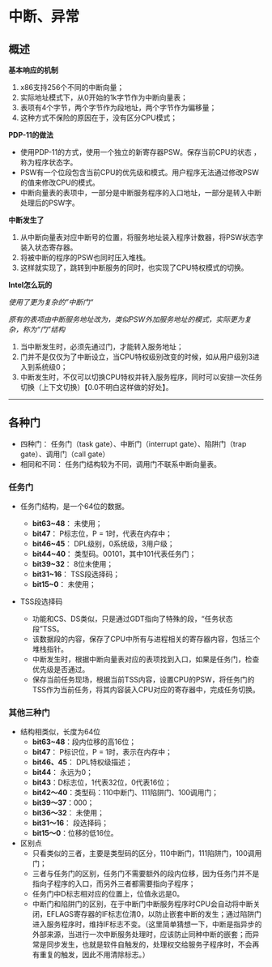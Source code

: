 # 中断、异常

## 概述

**基本响应的机制**

1. x86支持256个不同的中断向量；  
2. 实际地址模式下，从0开始的1k字节作为中断向量表；  
3. 表项有4个字节，两个字节作为段地址，两个字节作为偏移量；  
4. 这种方式不保险的原因在于，没有区分CPU模式； 

**PDP-11的做法**

- 使用PDP-11的方式，使用一个独立的新寄存器PSW。保存当前CPU的状态
，称为程序状态字。
- PSW有一个位段包含当前CPU的优先级和模式。用户程序无法通过修改PSW
的值来修改CPU的模式。
- 中断向量表的表项中，一部分是中断服务程序的入口地址，一部分是转入中断处理后的PSW字。

**中断发生了**

1. 从中断向量表对应中断号的位置，将服务地址装入程序计数器，将PSW状态字装入状态寄存器。
2. 将被中断的程序的PSW也同时压入堆栈。
3. 这样就实现了，跳转到中断服务的同时，也实现了CPU特权模式的切换。

**Intel怎么玩的**

_使用了更为复杂的”中断门“_

_原有的表项由中断服务地址改为，类似PSW外加服务地址的模式，实际更为复杂，称为“门”结构_

1. 当中断发生时，必须先通过门，才能转入服务地址；
2. 门并不是仅仅为了中断设立，当CPU特权级别改变的时候，如从用户级别3进入到系统级0；
3. 中断发生时，不仅可以切换CPU特权并转入服务程序，同时可以安排一次任务切换（上下文切换）【0.0不明白这样做的好处】。
***
## 各种门

- 四种门： 任务门（task gate）、中断门（interrupt gate）、陷阱门（trap gate）、调用门（call gate）
- 相同和不同： 任务门结构较为不同，调用门不联系中断向量表。

### 任务门

- 任务门结构，是一个64位的数据。
   -  **bit63~48**： 未使用；
   -  **bit47**：    P标志位，P = 1时，代表在内存中；
   -  **bit46~45**： DPL级别，0系统级，3用户级；
   -  **bit44~40**： 类型码。00101，其中101代表任务门；
   -  **bit39~32**： 8位未使用；
   -  **bit31~16**： TSS段选择码；
   -  **bit15~0**：  未使用； 

- TSS段选择码
   - 功能和CS、DS类似，只是通过GDT指向了特殊的段，“任务状态段”TSS。
   - 该数据段的内容，保存了CPU中所有与进程相关的寄存器内容，包括三个堆栈指针。
   - 中断发生时，根据中断向量表对应的表项找到入口，如果是任务门，检查优先级是否通过。
   - 保存当前任务现场，根据当前TSS内容，设置CPU的PSW，将任务门的TSS作为当前任务，将其内容装入CPU对应的寄存器中，完成任务切换。

### 其他三种门

- 结构相类似，长度为64位
   - **bit63~48**：段内位移的高16位；
   - **bit47**：   P标识位，P = 1时，表示在内存中；
   - **bit46、45**： DPL特权级描述；
   - **bit44**： 永远为0；
   - **bit43**：D标志位，1代表32位，0代表16位；
   - **bit42～40**：类型码：110中断门、111陷阱门、100调用门；
   - **bit39～37**：000；
   - **bit36～32**： 未使用；
   - **bit31～16**： 段选择码；
   - **bit15～0**：位移的低16位。
- 区别点
   - 只看类似的三者，主要是类型码的区分，110中断门，111陷阱门，100调用门；
   - 三者与任务门的区别，任务门不需要额外的段内位移，因为任务门并不是指向子程序的入口，而另外三者都需要指向子程序；
   - 任务门中D标志相对应的位置上，位值永远是0。
   - 中断门和陷阱门的区别，在于中断门中断服务程序时CPU会自动将中断关闭，EFLAGS寄存器的IF标志位清0，以防止嵌套中断的发生；通过陷阱门进入服务程序时，维持IF标志不变。（这里简单猜想一下，中断是指异步的外部来源，当进行一次中断服务处理时，应该防止同种中断的嵌套；而异常是同步发生，也就是软件自触发的，处理权交给服务子程序时，不会再有重复的触发，因此不用清除标志。）

 
